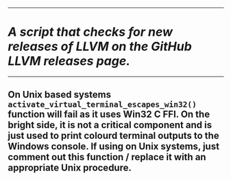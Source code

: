 -----------------------------
# ***A script that checks for new releases of LLVM on the GitHub LLVM releases page.***
-----------------------------

**On Unix based systems `activate_virtual_terminal_escapes_win32()` function will fail as it uses Win32 C FFI.**
**On the bright side, it is not a critical component and is just used to print colourd terminal outputs to the Windows console. If using on Unix systems, just comment out this function / replace  it with an appropriate Unix procedure.**
------------------------
